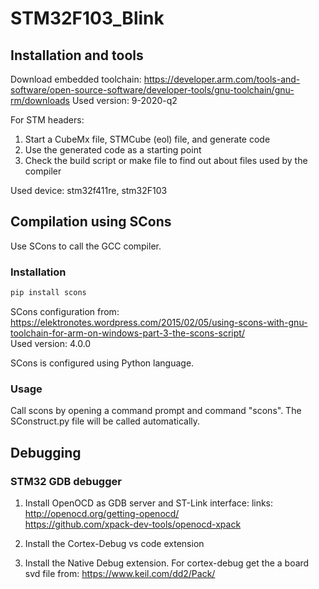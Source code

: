 # STM32F103_Blink

## Installation and tools
Download embedded toolchain: https://developer.arm.com/tools-and-software/open-source-software/developer-tools/gnu-toolchain/gnu-rm/downloads
Used version: 9-2020-q2

For STM headers:
1. Start a CubeMx file, STMCube (eol) file, and generate code
2. Use the generated code as a starting point
3. Check the build script or make file to find out about files used by the compiler

Used device: stm32f411re, stm32F103

## Compilation using SCons
Use SCons to call the GCC compiler.
### Installation
```Python
pip install scons  
```
SCons configuration from: https://elektronotes.wordpress.com/2015/02/05/using-scons-with-gnu-toolchain-for-arm-on-windows-part-3-the-scons-script/  
Used version: 4.0.0  

SCons is configured using Python language.

### Usage
Call scons by opening a command prompt and command "scons". The SConstruct.py file will be called automatically.

## Debugging

### STM32 GDB debugger
1. Install OpenOCD as GDB server and ST-Link interface: 
links:  
http://openocd.org/getting-openocd/  
https://github.com/xpack-dev-tools/openocd-xpack  

2. Install the Cortex-Debug vs code extension
3. Install the Native Debug extension. For cortex-debug get the a board svd file from: https://www.keil.com/dd2/Pack/

